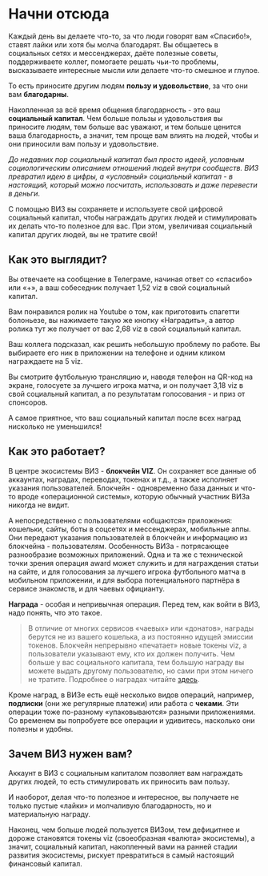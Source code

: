 # Начни отсюда

Каждый день вы делаете что-то, за что люди говорят вам «Спасибо!», ставят лайки или хотя бы молча благодарят. Вы общаетесь в социальных сетях и мессенджерах, даёте полезные советы, поддерживаете коллег, помогаете решать чьи-то проблемы, высказываете интересные мысли или делаете что-то смешное и глупое.

То есть приносите другим людям **пользу и удовольствие**, за что они вам **благодарны**.

Накопленная за всё время общения благодарность - это ваш **социальный капитал**. Чем больше пользы и удовольствия вы приносите людям, тем больше вас уважают, и тем больше ценится ваша благодарность, а значит, тем проще вам влиять на людей, чтобы и они приносили вам пользу и удовольствие.

_До недавних пор социальный капитал был просто идеей, условным социологическим описанием отношений людей внутри сообществ. ВИЗ превратил идею в цифры, а «условный» социальный капитал - в настоящий, который можно посчитать, использовать и даже перевести в деньги_.

С помощью ВИЗ вы сохраняете и используете свой цифровой социальный капитал, чтобы награждать других людей и стимулировать их делать что-то полезное для вас. При этом, увеличивая социальный капитал других людей, вы не тратите свой!

## Как это выглядит?

Вы отвечаете на сообщение в Телеграме, начиная ответ со «спасибо» или «+», а ваш собеседник получает 1,52 viz в свой социальный капитал.

Вам понравился ролик на Youtube о том, как приготовить спагетти болоньезе, вы нажимаете такую же кнопку «Наградить», а автор ролика тут же получает от вас 2,68 viz в свой социальный капитал.

Ваш коллега подсказал, как решить небольшую проблему по работе. Вы выбираете его ник в приложении на телефоне и одним кликом награждаете на 5 viz.

Вы смотрите футбольную трансляцию и, наводя телефон на QR-код на экране, голосуете за лучшего игрока матча, и он получает 3,18 viz в свой социальный капитал, а по результатам голосования - и приз от спонсоров.

А самое приятное, что ваш социальный капитал после всех наград нисколько не уменьшился!

## Как это работает?

В центре экосистемы ВИЗ - **блокчейн VIZ**. Он сохраняет все данные об аккаунтах, наградах, переводах, токенах и т.д., а также исполняет указания пользователей. Блокчейн - одновременно база данных и что-то вроде «операционной системы», которую обычный участник ВИЗа никогда не видит.

А непосредственно с пользователями «общаются» приложения: кошельки, сайты, боты в соцсетях и мессенджерах, мобильные аппы. Они передают указания пользователей в блокчейн и информацию из блокчейна - пользователям. Особенность ВИЗа - потрясающее разнообразие возможных приложений. Одна и та же с технической точки зрения операция award может служить и для награждения статьи на сайте, и для голосования за лучшего игрока футбольного матча в мобильном приложении, и для выбора потенциального партнёра в сервисе знакомств, и для чаевых официанту.

**Награда** - особая и непривычная операция. Перед тем, как войти в ВИЗ, надо понять, что это такое.

> В отличие от многих сервисов «чаевых» или «донатов», награды берутся не из вашего кошелька, а из постоянно идущей эмиссии токенов. Блокчейн непрерывно «печатает» новые токены viz, а пользователи указывают ему, кто их должен получить. Чем больше у вас социального капитала, тем большую награду вы можете выдать другому пользователю, но сами при этом ничего не тратите. Подробнее о наградах читайте [здесь](https://wiki.viz.media/users/basics#nagrada).

Кроме наград, в ВИЗе есть ещё несколько видов операций, например, **подписки** \(они же регулярные платежи\) или работа с **чеками**. Эти операции тоже по-разному «упаковываются» разными приложениями. Со временем вы попробуете все операции и удивитесь, насколько они полезны и удобны.

## Зачем ВИЗ нужен вам?

Аккаунт в ВИЗ с социальным капиталом позволяет вам награждать других людей, то есть стимулировать их приносить вам пользу. 

И наоборот, делая что-то полезное и интересное, вы получаете не только пустые «лайки» и молчаливую благодарность, но и материальную награду. 

Наконец, чем больше людей пользуется ВИЗом, тем дефицитнее и дороже становятся токены viz \(своеобразная «валюта» экосистемы\), а значит, социальный капитал, накопленный вами на ранней стадии развития экосистемы, рискует превратиться в самый настоящий финансовый капитал.
